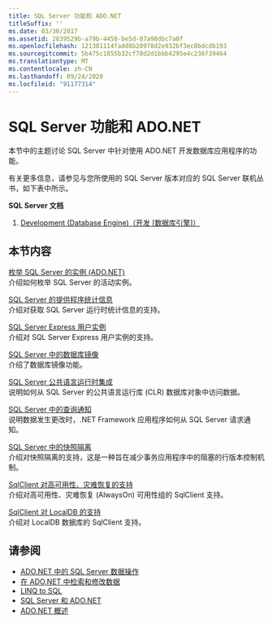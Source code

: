 ```yaml
---
title: SQL Server 功能和 ADO.NET
titleSuffix: ''
ms.date: 03/30/2017
ms.assetid: 2839529b-a79b-4450-be5d-07a98dbc7a0f
ms.openlocfilehash: 121381114fadd8b20978d2e932bf3ec8bdcdb193
ms.sourcegitcommit: 5b475c1855b32cf78d2d1bbb4295e4c236f39464
ms.translationtype: MT
ms.contentlocale: zh-CN
ms.lasthandoff: 09/24/2020
ms.locfileid: "91177314"
---
```

# <a name="sql-server-features-and-adonet"></a>SQL Server 功能和 ADO.NET

本节中的主题讨论 SQL Server 中针对使用 ADO.NET 开发数据库应用程序的功能。  
  
 有关更多信息，请参见与您所使用的 SQL Server 版本对应的 SQL Server 联机丛书，如下表中所示。  
  
 **SQL Server 文档**  
  
1. [Development (Database Engine)（开发 [数据库引擎]）](/previous-versions/sql/sql-server-2008/bb500155(v=sql.100))  
  
## <a name="in-this-section"></a>本节内容  

 [枚举 SQL Server 的实例 (ADO.NET) ](enumerating-instances-of-sql-server.md)  
 介绍如何枚举 SQL Server 的活动实例。  
  
 [SQL Server 的提供程序统计信息](provider-statistics-for-sql-server.md)  
 介绍对获取 SQL Server 运行时统计信息的支持。  
  
 [SQL Server Express 用户实例](sql-server-express-user-instances.md)  
 介绍对 SQL Server Express 用户实例的支持。  
  
 [SQL Server 中的数据库镜像](database-mirroring-in-sql-server.md)  
 介绍了数据库镜像功能。  
  
 [SQL Server 公共语言运行时集成](sql-server-common-language-runtime-integration.md)  
 说明如何从 SQL Server 的公共语言运行库 (CLR) 数据库对象中访问数据。  
  
 [SQL Server 中的查询通知](query-notifications-in-sql-server.md)  
 说明数据发生更改时，.NET Framework 应用程序如何从 SQL Server 请求通知。  
  
 [SQL Server 中的快照隔离](snapshot-isolation-in-sql-server.md)  
 介绍对快照隔离的支持，这是一种旨在减少事务应用程序中的阻塞的行版本控制机制。  
  
 [SqlClient 对高可用性、灾难恢复的支持](sqlclient-support-for-high-availability-disaster-recovery.md)  
 介绍对高可用性、灾难恢复 (AlwaysOn) 可用性组的 SqlClient 支持。  
  
 [SqlClient 对 LocalDB 的支持](sqlclient-support-for-localdb.md)  
 介绍对 LocalDB 数据库的 SqlClient 支持。  
  
## <a name="see-also"></a>请参阅

- [ADO.NET 中的 SQL Server 数据操作](sql-server-data-operations.md)
- [在 ADO.NET 中检索和修改数据](../retrieving-and-modifying-data.md)
- [LINQ to SQL](./linq/index.md)
- [SQL Server 和 ADO.NET](index.md)
- [ADO.NET 概述](../ado-net-overview.md)
